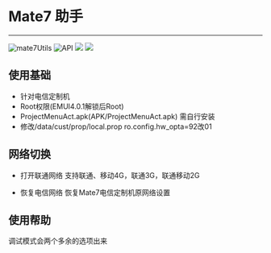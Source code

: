 # Mate7 助手
----

![mate7Utils](https://img.shields.io/badge/mate7utils-1.0.0-brightgreen.svg) ![API](https://img.shields.io/badge/api-23%2B-brightgreen.svg) [![](https://img.shields.io/travis/rust-lang/rust.svg)]() [![](https://img.shields.io/badge/License-Apache%202.0-brightgreen.svg)]()

## 使用基础
* 针对电信定制机
* Root权限(EMUI4.0.1解锁后Root)
* ProjectMenuAct.apk(APK/ProjectMenuAct.apk)
	需自行安装
* 修改/data/cust/prop/local.prop
	ro.config.hw_opta=92改01
	
	
## 网络切换
* 打开联通网络
		支持联通、移动4G，联通3G，联通移动2G

* 恢复电信网络
	恢复Mate7电信定制机原网络设置
	
## 使用帮助

调试模式会两个多余的选项出来
		
	
	

